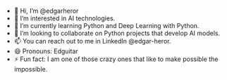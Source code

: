- 👋 Hi, I’m @edgarheror
- 👀 I’m interested in AI technologies.
- 🌱 I’m currently learning Python and Deep Learning with Python.
- 💞️ I’m looking to collaborate on Python projects that develop AI models.
- 📫 You can reach out to me in LinkedIn @edgar-heror.
- 😄 Pronouns: Edguitar 
- ⚡ Fun fact: I am one of those crazy ones that like to make possible the impossible. 

<!---
edgarheror/edgarheror is a ✨ special ✨ repository because its `README.md` (this file) appears on your GitHub profile.
You can click the Preview link to take a look at your changes.
--->
